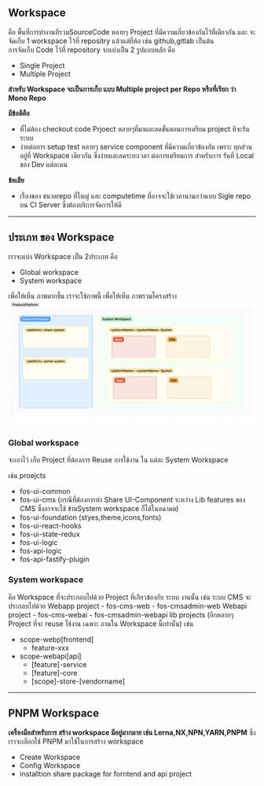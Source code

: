 ## Workspace
คือ พื้นที่การทำงานทีรวมSourceCode หลายๆ Project ที่มีความเกี่ยวข้องกันไว้ที่เดียวกัน  และ จะจัดเก็บ  1 workspace ไว้ที่ repositry แล้วแต่ยี่ห้อ เช่น github,gitlab เป็นต้น  
การจัดเก็บ Code ไว้ที่ repository จะแบ่งเป็น 2 รูปแบบหลัก คือ 
- Single Project
- Multiple Project 

**สำหรับ Workspace จะเป็นการเก็บ แบบ Multiple project per Repo หรือที่เรียก ว่า Mono Repo**

**มีข้อดีคือ**
- ที่ไม่ต้อง checkout code Prjoect หลายๆที่มาและลดขั้นตอนการเตรียม project ทีจะรัน ระบบ 
- ง่ายต่อการ setup test หลายๆ service component ที่มีความเกี่ยวข้องกัน เพราะ ทุกส่วน อยู่ที่ Workspace เดียวกัน ซึ่งง่ายและลดระยะเวลา ต่อการเตรียมการ  สำหรับการ รันที่ Local ของ Dev แต่ละคน

**ข้อเสีย**
 - เรื่องของ ขนาดrepo ที่ใหญ่ และ computetime ที่อาจจะใช้เวลานานกว่าแบบ Sigle repo บน CI Server ซึ่งต้องบริการจัดการให้ดี

---
## ประเภท ของ Workspace
เราจะแบ่ง Workspace เป็น 2ประเภท คือ

- Global workspace
- System workspace

เพื่อให้เห็น ภาพมากขึ้น เราจะใช้ภาพนี้ เพื่อให้เห็น ภาพรวมโครงสร้าง 
![image](assets/Screenshot%202567-10-27%20at%2011.50.46.png)
### Global workspace
จะเอาไว้ เก็บ Project ที่ต้องการ Reuse การใช้งาน ใน แต่ละ System Workspace

เช่น proejcts
 - fos-ui-common
 - fos-ui-cms (กรณีที่ต้องการทำ Share UI-Component ระหว่าง Lib features ของ CMS ซึ่งอาจจะใช้ ข้ามSystem workspace ก็ได้ในอนาคต)
 - fos-ui-foundation (styes,theme,icons,fonts)
 - fos-ui-react-hooks
 - fos-ui-state-redux
 - fos-ui-logic
 - fos-api-logic
 - fos-api-fastify-plugin

### System workspace
คือ Workspace ที่จะประกอบไปด้วย Project ที่เกียวข้องกับ ระบบ งานนั้น เช่น
ระบบ CMS จะประกอบไปด้วย
Webapp project
    - fos-cms-web
    - fos-cmsadmin-web
Webapi project 
    - fos-cms-webai
    - fos-cmsadmin-webapi
lib projects (อีกหลายๆ Project ที่จะ reuse ใช้งาน เฉพาะ ภานใน Workspace นี้เท่านั้น) เช่น
- scope-webp[frontend]
    - feature-xxx
- scope-webapi[api]
    - [feature]-service
    - [feature]-core
    - [scope]-store-[vendorname]



---

## PNPM Workspace

**เครื่องมือสำหรับการ สร้าง workspace มีอยู่มากมาย เช่น Lerna,NX,NPN,YARN,PNPM**
ซึ่งเราจะเลือกใช้ PNPM มาใช้ในการสร้าง workspace

- Create Workspace
- Config Workspace
- installtion share package for forntend and api project